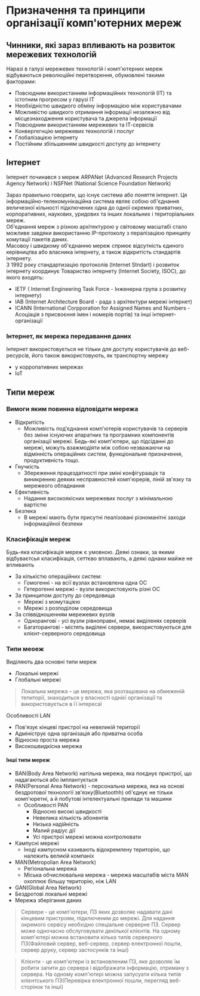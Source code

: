 # Призначення та принципи організації комп'ютерних мереж

## Чинники, які зараз впливають на розвиток мережевих технологій

Наразі в галузі мережевих технологій і комп'ютерних мереж відбуваються революційні перетворення, обумовлені такими факторами:

- Повсюдним використанням інформаційних технологій (ІТ) та істотним прогресом у гарузі ІТ
- Необхідністю швидкого обміну інформацією між користувачами
- Можливістю швидкого отримання інформації незалежно від місцезнаходження користувача та джерела інформації
- Повсюдним використанням мережевих та ІТ-сервісів
- Конвергегнцію мережевих технологій і послуг
- Глобалізацією інтернету
- Постійним збільшенням швидкості доступу до інтернету

## Інтернет

Інтернет починався з мереж ARPANet (Advanced Research Projects Agency Network) і NSFNet (National Science Foundation Network)

Зараз правильно говорити, що існує система або поняття інтернет. Ця інформаційно-телекомунікаційна система являє собою об'єднання величезної кільності підключених одна до одної окремих приватних, корпоративних, наукових, уридових та інших локальних і територіальних мереж.  
Об'єднання мереж з різною архітектурою у світовому масштабі стало можливе завдяки використанню IP-протоколу з пералізацією принципу комутації пакетів даних.  
Масовоу і швидкому об'єднанню мереж сприює відсутність єдиного керівництва або власника інтернету, а також відкритість стандартів інтернету.  
З 1992 року стандартизацію протоколів (Internet Stndart) і розвиток інтернету координує Товариство інтернету (Internet Society, ISOC), до якого входять:

- IETF ( Internet Engineering Task Force - Інженерна група з розвитку інтернету)
- IAB (Internet Architecture Board - рада з архітектури мережі інтернет)
- ICANN (International Corpporation for Assigned Names and Numbers - Асоціація з присвоєння імен і номерів портів) та інші інтернет-організації

### Інтернет, як мережа передавання даних

Інтернет використовується не тільки для доступу користувачів до веб-ресурсів, його також використовують, як транспортну мережу

- у корропативних мережах
- IoT

## Типи мереж

### Вимоги яким повинна відповідати мережа

- Відкритість
  - Можливість под'єднання комп'ютерів користувачів та серверів без зміни існуючих апаратних та програмних компонентів організації мережі. Бедь-які комп'ютери, що підсіданні до мережі, можуть взажмодіяти між собою незважаючи на відмінність операційних систем, функціональне призначення, продуктивність тощо.
- Гнучкість
  - Збереження працездатності при зміні конфігурааціх та виникренню деяких несправностей комп'юрерів, ліній зв'язку та мережеого обладнання
- Ефективність
  - Надання високоякісних мережевих послуг з мінімальною вартістю
- Безпека
  - В мережі мають бути присутні пеалізовані різноманітні заходи інформаційної безпеки

### Класифікація мереж

Будь-яка класифікація мереж є умовною. Деякі ознаки, за якими відбуваєтсья класифікація, сеттєво вплавають, а деякі однаки майже не впливають

- За кількістю операційних систем:
  - Гомогенні - на всії вузлах встановлена одна ОС
  - Гетерогенні мережі - вузли використовують різні ОС
- За принципом доступу до середовища
  - Мережі з момутацією
  - Мережі з розподілом середовища
- За співвідношенням мережевих вузлів
  - Однорангові - усі вузли рівноправні, немає виділенях серверів
  - Багаторангові - містять виділені сервери, використовуються для клієнт-серверного середовища

### Типи меоеж

Виділяють два основні типи мереж

- Локальні мережі
- Глобальні мережі

> Локальна мережа – це мережа, яка розтащована на обмеженій тепиторії, знаходиться у власності однієї організації та використовується в її інтересаї

Особливості LAN

- Пов'язує кінцеві пристрої на невеликій території
- Адмініструє одна організація або приватна особа
- Відносно проста мережа
- Високошвидкісна мережа

#### Інші типи мереж

- BAN(Body Area Network) натільна мережа, яка поєднує пристрої, що надагаються або імплантується
- PAN(Personal Area Network) - персональна мережа, яка на основі бездротової технології зв'язку(Bluetoothh) об'єднує не тільки комп'юретні, а й побутові інтелектуальні прилади та машини
  - Особливості PAN
    - Відносно високі швидкості
    - Невелика кількість абонентів
    - Низька надійність
    - Малий радіус дії
    - Усі пристрої мережі можна контролювати
- Кампусні мережі
  - Іноді кампусном казивають відокремлену територію, що належить великій компаніх
- MAN(Metropolian Area Network)
  - Регіональна мережа
  - Міська обчислювальна мережа - мережа масштабів міста MAN охоплює більшу територію, ніж LAN
- GAN(Global Area Network)
- Бездротові локальні мережі
- Мережа зберігання даних

> Сервери - це комп'ютери, ПЗ яких дозволяє надавати дані кінцевим пристроям, підключеним до мережі. Для надання окремого сервісу необхідно спеціальне серверне ПЗ. Сервер може одночасно обслуговувати декілької клієнтів. На одному комп'ютері можна встановити кілька типів серверного ПЗ(Файловий сервер, веб-сервер, сервер електронної пошти, сервер друку, сервер застосунків та інші)

> Клієнти - це комп'ютери із встановленим ПЗ, яке дозволяє їм робити запити до сервера і відображати інформацію, отриману з сервера. На одному комп'ютері можна запусуати кілька типів клієнтського ПЗ(Перевірка електронної пошли, перегляд веб-сторінок та інші)
